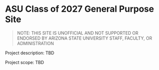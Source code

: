 # ASU Class of 2027 General Purpose Site

> NOTE: THIS SITE IS UNOFFICIAL AND NOT SUPPORTED OR ENDORSED BY ARIZONA STATE UNIVERSITY STAFF, FACULTY, OR ADMINISTRATION

Project description: TBD

Project scope: TBD

